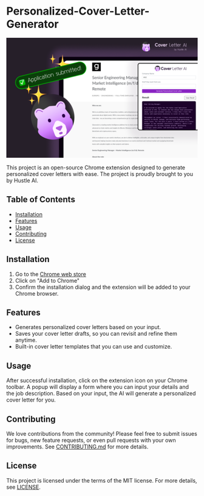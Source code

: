 # Personalized-Cover-Letter-Generator

![Promo Banner](icons/promobanner.png)

This project is an open-source Chrome extension designed to generate personalized cover letters with ease. The project is proudly brought to you by Hustle AI.

## Table of Contents
- [Installation](#installation)
- [Features](#features)
- [Usage](#usage)
- [Contributing](#contributing)
- [License](#license)

## Installation
1. Go to the [Chrome web store](https://chrome.google.com/webstore/detail/hustle-ai-cover-letter-ge/dgjdbchfennehcpmeappmefbbofdlaab)
2. Click on "Add to Chrome"
3. Confirm the installation dialog and the extension will be added to your Chrome browser.

## Features
- Generates personalized cover letters based on your input.
- Saves your cover letter drafts, so you can revisit and refine them anytime.
- Built-in cover letter templates that you can use and customize.

## Usage
After successful installation, click on the extension icon on your Chrome toolbar. A popup will display a form where you can input your details and the job description. Based on your input, the AI will generate a personalized cover letter for you.

## Contributing
We love contributions from the community! Please feel free to submit issues for bugs, new feature requests, or even pull requests with your own improvements. See [CONTRIBUTING.md](CONTRIBUTING.md) for more details.

## License
This project is licensed under the terms of the MIT license. For more details, see [LICENSE](LICENSE).
